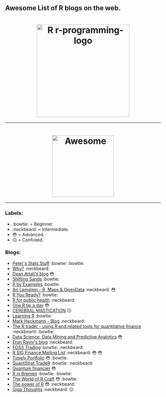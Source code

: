 ## Awesome List of R blogs on the web. 

<h1 align="center">
	<img width="300" src="https://howtolearn.me/wp-content/uploads/2014/08/r-programming-logo.png" alt="R r-programming-logo">
</h1>


----------

<h1 align="center">
	<img width="200" src="https://cdn.rawgit.com/sindresorhus/awesome/d7305f38d29fed78fa85652e3a63e154dd8e8829/media/badge.svg" alt="Awesome">
</h1>


----------


### Labels:
-  :bowtie: = Beginner.
-  :neckbeard: = Intermediate.
-  :flushed: = Advanced.
-  :neutral_face: = Confused.

### Blogs:

 - [Peter's Stats Stuff](http://ellisp.github.io/blog/) :bowtie: :bowtie:
 - [Why?](https://csgillespie.wordpress.com/) :neckbeard:
 - [Dean Attali's blog](http://deanattali.com/) :flushed:
 - [Shifting Sands](http://petewerner.blogspot.com/) :bowtie:
 - [R by Examples](http://rbyexamples.blogspot.com/) :bowtie:
 - [Ari Lamstein - R, Maps & OpenData](http://www.arilamstein.com/blog/) :neckbeard: :flushed:
 - [R You Ready?](https://ryouready.wordpress.com/) :bowtie:
 - [R for public health](http://rforpublichealth.blogspot.com/) :neckbeard:
 - [One R tip a day](http://onertipaday.blogspot.com/) :flushed:
 - [CEREBRAL MASTICATION](http://www.cerebralmastication.com/tag/r/) :neutral_face:
 - [Learning R](https://learnr.wordpress.com/) :bowtie:
 - [Mark Heckmann - Blog](https://markheckmann.wordpress.com/category/r-r-code/) :neckbeard:
 - [The R trader - using R and related tools for quantitative finance](http://www.thertrader.com/) :neckbeard: :bowtie:
 - [Data Science, Data Mining and Predictive Analytics](http://blog.alpha-analysis.com/) :flushed:
 - [Eran Raviv's blog](http://eranraviv.com) :neckbeard:
 - [FOSS Trading](http://blog.fosstrading.com/) :bowtie: :neckbeard:
 - [R SIG Finance Mailing List](https://stat.ethz.ch/pipermail/r-sig-finance/) :neckbeard: :flushed: :flushed:
 - [Timely Portfolio](http://timelyportfolio.blogspot.com/search/label/r) :flushed: :bowtie:
 - [QuantStrat TradeR](https://quantstrattrader.wordpress.com/) :bowtie: :neckbeard:
 - [Quantum financier](https://quantumfinancier.wordpress.com/) :flushed:
 - [R in Bremen](https://statistikbremen.wordpress.com/) :bowtie: :bowtie:
 - [The World of R Craft](http://worldofrcraft.blogspot.com/) :flushed: :bowtie:
 - [The power of R](http://using-r-project.blogspot.com/) :flushed: :neckbeard:
 - [Giga Thoughts](https://gigadom.wordpress.com/) :neckbeard: :neutral_face:
